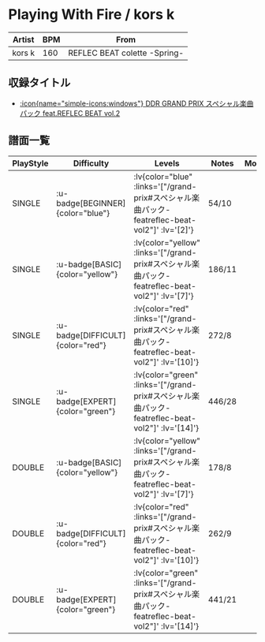 # Playing With Fire / kors k

|Artist|BPM|From|
|------|---|----|
|kors k|160|REFLEC BEAT colette -Spring-|

## 収録タイトル

- [ :icon{name="simple-icons:windows"} DDR GRAND PRIX スペシャル楽曲パック feat.REFLEC BEAT vol.2](/grand-prix#スペシャル楽曲パック-featreflec-beat-vol2)

## 譜面一覧

|PlayStyle|Difficulty|Levels|Notes|Movie|
|---------|----------|------|-----|-----|
|SINGLE| :u-badge[BEGINNER]{color="blue"} | :lv{color="blue" :links='["/grand-prix#スペシャル楽曲パック-featreflec-beat-vol2"]' :lv='[2]'} |54/10||
|SINGLE| :u-badge[BASIC]{color="yellow"} | :lv{color="yellow" :links='["/grand-prix#スペシャル楽曲パック-featreflec-beat-vol2"]' :lv='[7]'} |186/11||
|SINGLE| :u-badge[DIFFICULT]{color="red"} | :lv{color="red" :links='["/grand-prix#スペシャル楽曲パック-featreflec-beat-vol2"]' :lv='[10]'} |272/8||
|SINGLE| :u-badge[EXPERT]{color="green"} | :lv{color="green" :links='["/grand-prix#スペシャル楽曲パック-featreflec-beat-vol2"]' :lv='[14]'} |446/28||
|DOUBLE| :u-badge[BASIC]{color="yellow"} | :lv{color="yellow" :links='["/grand-prix#スペシャル楽曲パック-featreflec-beat-vol2"]' :lv='[7]'} |178/8||
|DOUBLE| :u-badge[DIFFICULT]{color="red"} | :lv{color="red" :links='["/grand-prix#スペシャル楽曲パック-featreflec-beat-vol2"]' :lv='[10]'} |262/9||
|DOUBLE| :u-badge[EXPERT]{color="green"} | :lv{color="green" :links='["/grand-prix#スペシャル楽曲パック-featreflec-beat-vol2"]' :lv='[14]'} |441/21||

